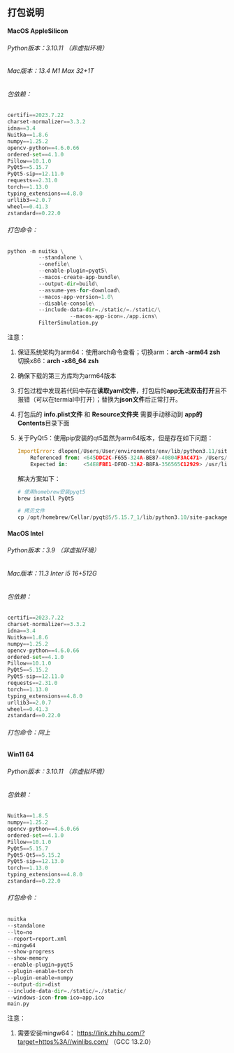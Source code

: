 ## 打包说明

#### MacOS AppleSilicon

###### Python版本：3.10.11 （非虚拟环境）

###### Mac版本：13.4 M1 Max 32+1T

###### 包依赖：

```python
certifi==2023.7.22
charset-normalizer==3.3.2
idna==3.4
Nuitka==1.8.6
numpy==1.25.2
opencv-python==4.6.0.66
ordered-set==4.1.0
Pillow==10.1.0
PyQt5==5.15.7
PyQt5-sip==12.11.0
requests==2.31.0
torch==1.13.0
typing_extensions==4.8.0
urllib3==2.0.7
wheel==0.41.3
zstandard==0.22.0
```

###### 打包命令：

```python
python -m nuitka \
          --standalone \
          --onefile\
          --enable-plugin=pyqt5\
          --macos-create-app-bundle\
          --output-dir=build\
          --assume-yes-for-download\
          --macos-app-version=1.0\
          --disable-console\
          --include-data-dir=./static/=./static/\
					--macos-app-icon=./app.icns\
          FilterSimulation.py
```

注意：

1. 保证系统架构为arm64：使用arch命令查看；切换arm：**arch -arm64 zsh**  切换x86：**arch -x86_64 zsh**

2. 确保下载的第三方库均为arm64版本

3. 打包过程中发现若代码中存在**读取yaml文件**，打包后的**app无法双击打开**且不报错（可以在termial中打开）；替换为**json文件**后正常打开。

4. 打包后的 **info.plist文件** 和 **Resource文件夹** 需要手动移动到 **app的Contents**目录下面

5. 关于PyQt5：使用pip安装的qt5虽然为arm64版本，但是存在如下问题：

   ```python
   ImportError: dlopen(/Users/User/environments/env/lib/python3.11/site-packages/PyQt5/QtCore.abi3.so, 0x0002): Symbol not found: __ZTVNSt3__13pmr25monotonic_buffer_resourceE 
       Referenced from: <645DDC2C-F655-324A-BE87-40804F3AC471> /Users/User/environments/env/lib/python3.11/site-packages/PyQt5/Qt5/lib/QtCore.framework/Versions/5/QtCore
       Expected in:     <54E8FBE1-DF0D-33A2-B8FA-356565C12929> /usr/lib/libc++.1.dylib
   ```

   解决方案如下：

   ```python
   # 使用homebrew安装pyqt5
   brew install PyQt5
   ```

   ```python
   # 拷贝文件
   cp /opt/homebrew/Cellar/pyqt@5/5.15.7_1/lib/python3.10/site-packages/PyQt5 /Library/Frameworks/Python.framework/Versions/3.10/lib/python3.10/site-package/PyQt5
   ```

#### MacOS Intel

###### Python版本：3.9 （非虚拟环境）

###### Mac版本：11.3 Inter i5 16+512G

###### 包依赖：

```python
certifi==2023.7.22
charset-normalizer==3.3.2
idna==3.4
Nuitka==1.8.6
numpy==1.25.2
opencv-python==4.6.0.66
ordered-set==4.1.0
Pillow==10.1.0
PyQt5==5.15.2
PyQt5-sip==12.11.0
requests==2.31.0
torch==1.13.0
typing_extensions==4.8.0
urllib3==2.0.7
wheel==0.41.3
zstandard==0.22.0
```

###### 打包命令：同上

#### Win11 64

###### Python版本：3.10.11 （非虚拟环境）

###### 包依赖：

```python
Nuitka==1.8.5
numpy==1.25.2
opencv-python==4.6.0.66
ordered-set==4.1.0
Pillow==10.1.0
PyQt5==5.15.7
PyQt5-Qt5==5.15.2
PyQt5-sip==12.13.0
torch==1.13.0
typing_extensions==4.8.0
zstandard==0.22.0
```

###### 打包命令：

```python
nuitka 
--standalone 
--lto=no 
--report=report.xml 
--mingw64 
--show-progress 
--show-memory 
--enable-plugin=pyqt5 
--plugin-enable=torch 
--plugin-enable=numpy 
--output-dir=dist 
--include-data-dir=./static/=./static/ 
--windows-icon-from-ico=app.ico 
main.py
```

注意：

1. 需要安装mingw64： https://link.zhihu.com/?target=https%3A//winlibs.com/   （GCC 13.2.0）
